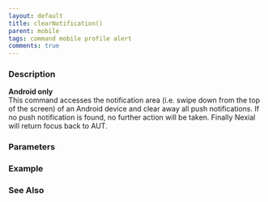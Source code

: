 ```yaml
---
layout: default
title: clearNotification()
parent: mobile
tags: command mobile profile alert
comments: true
---
```



### Description
**Android only**<br/>
This command accesses the notification area (i.e. swipe down from the top of the screen) of an Android device and clear
away all push notifications. If no push notification is found, no further action will be taken. Finally Nexial will 
return focus back to AUT.


### Parameters


### Example


### See Also
